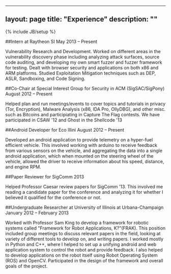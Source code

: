 
---
layout: page
title: "Experience"
description: ""
---
{% include JB/setup %}

##Intern at Raytheon SI
May 2013 – Present

Vulnerability Research and Development.  Worked on different areas in the vulnerability discovery phase including analyzing attack surfaces, source code auditing, and developing my own smart fuzzer and fuzzer framework for testing.  Dealt with browser security and applications on both x86 and ARM platforms.  Studied Exploitation Mitigation techniques such as DEP, ASLR, Sandboxing, and Code Signing.

##Co-Chair at Special Interest Group for Security in ACM (SigSAC/SigPony)
August 2012 – Present

Helped plan and run meetings/events to cover topics and tutorials in privacy (Tor, Encryption), Malware Analysis (x86, IDA Pro, OllyDBG), and other misc. such as Bitcoins and participiating in Capture The Flag contests. We have participated in CSAW '12 and Ghost in the Shellcode '13

##Android Developer for Eco Illini
August 2012 – Present

Developed an android application to provide telemetry on a hyper-fuel efficient vehicle.  This involved working with arduino to receive feedback from various sensors on the vehicle, and aggregating the data into a single android application, which when mounted on the steering wheel of the vehicle, allowed the driver to receive information about his speed, distance, and engine RPM.

##Paper Reviewer for SigComm 2013

Helped Professor Caesar review papers for SigComm '13. This involved me reading a candidate paper for the conference and analyzing it for whether I believed it qualified for the conference or not.

##Undergraduate Researcher at University of Illinois at Urbana-Champaign
January 2012 – February 2013

Worked with Professor Sam King to develop a framework for robotic systems called "Framework for Robot Applications, K?"(FRAK). This position included group meetings to discuss relevant papers in the field, looking at variety of different tools to develop on, and writing papers.  I worked mostly in Python and C++, where I helped to set up a unifying android and web application system to control the robot and provide feedback.  I also helped to develop applications on the robot itself using Robot Operating System (ROS) and OpenCV.  Participated in the design of the framework and overall goals of the project.
